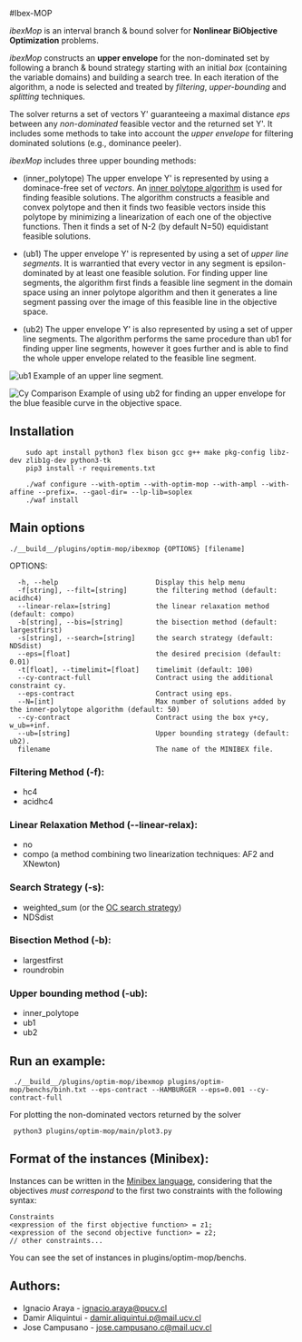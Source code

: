 #Ibex-MOP

*ibexMop* is an interval branch & bound solver for **Nonlinear BiObjective Optimization** problems.

*ibexMop* constructs an **upper envelope** for the non-dominated set
by following a branch & bound strategy starting with an initial *box* (containing the variable domains)
and building a search tree. In each iteration of the algorithm,
a node is selected and treated by *filtering*, *upper-bounding*
and *splitting* techniques.

The solver returns a set of vectors Y' guaranteeing a maximal distance *eps* between
any *non-dominated* feasible vector and the returned set Y'. It includes 
some methods to take into account the *upper envelope* 
for filtering dominated solutions (e.g., dominance peeler).

*ibexMop* includes three upper bounding methods:

  * (inner_polytope) The upper envelope Y' is represented by using a dominace-free set of *vectors*. An
  [inner polytope algorithm](http://citeseerx.ist.psu.edu/viewdoc/download?doi=10.1.1.653.5777&rep=rep1&type=pdf)
  is used for finding feasible solutions. The algorithm constructs a feasible and convex polytope and then it finds
two feasible vectors inside this polytope by minimizing a linearization of each one of the objective functions.
Then it finds a set of N-2 (by default N=50) equidistant feasible solutions.

  * (ub1) The upper envelope Y' is represented by using a set of *upper line segments*. 
  It is warrantied that every vector in any segment is epsilon-dominated 
  by at least one feasible solution. For finding upper line segments, the 
  algorithm first finds a feasible line segment in the domain space using an inner polytope algorithm 
  and then it generates a line segment passing over the image of this feasible line in the objective space. 
  
  * (ub2) The upper envelope Y' is also represented by using a set of upper line segments. 
  The algorithm performs the same procedure than ub1 for finding upper line segments, however
  it goes further and is able to find the whole upper envelope related to the feasible line segment.

![ub1](https://i.imgur.com/H6zAwpO.png)
Example of an upper line segment.
  
![Cy Comparison](https://i.imgur.com/Wphf10d.png)
Example of using ub2 for finding an upper envelope for the blue feasible curve in the objective space.

## Installation

````
    sudo apt install python3 flex bison gcc g++ make pkg-config libz-dev zlib1g-dev python3-tk
    pip3 install -r requirements.txt
    
    ./waf configure --with-optim --with-optim-mop --with-ampl --with-affine --prefix=. --gaol-dir= --lp-lib=soplex
    ./waf install
````      
       
## Main options
```
./__build__/plugins/optim-mop/ibexmop {OPTIONS} [filename]
```
  OPTIONS:

      -h, --help                        Display this help menu
      -f[string], --filt=[string]       the filtering method (default: acidhc4)
      --linear-relax=[string]           the linear relaxation method (default: compo)
      -b[string], --bis=[string]        the bisection method (default: largestfirst)
      -s[string], --search=[string]     the search strategy (default: NDSdist)
      --eps=[float]                     the desired precision (default: 0.01)
      -t[float], --timelimit=[float]    timelimit (default: 100)
      --cy-contract-full                Contract using the additional constraint cy.
      --eps-contract                    Contract using eps.
      --N=[int]                         Max number of solutions added by the inner-polytope algorithm (default: 50)
      --cy-contract                     Contract using the box y+cy, w_ub=+inf.
      --ub=[string]                     Upper bounding strategy (default: ub2).
      filename                          The name of the MINIBEX file.

### Filtering Method (-f):
 + hc4
 + acidhc4
### Linear Relaxation Method (--linear-relax):
 + no
 + compo (a method combining two linearization techniques: AF2 and XNewton)
### Search Strategy (-s):
 + weighted_sum (or the [OC search strategy](http://www.sciencedirect.com/science/article/pii/S0377221716303824))
 + NDSdist
### Bisection Method (-b):
 + largestfirst
 + roundrobin
### Upper bounding method (-ub):
 + inner_polytope
 + ub1
 + ub2

## Run an example:

     ./__build__/plugins/optim-mop/ibexmop plugins/optim-mop/benchs/binh.txt --eps-contract --HAMBURGER --eps=0.001 --cy-contract-full

For plotting the non-dominated vectors returned by the solver

     python3 plugins/optim-mop/main/plot3.py


## Format of the instances (Minibex):

Instances can be written in the [Minibex language](http://www.ibex-lib.org/doc/minibex.html),
considering that the objectives *must correspond* to the first two constraints with the following syntax:
```
Constraints
<expression of the first objective function> = z1;
<expression of the second objective function> = z2;
// other constraints...
```
You can see the set of instances in plugins/optim-mop/benchs.


## Authors:
 - Ignacio Araya - <ignacio.araya@pucv.cl>
 - Damir Aliquintui - <damir.aliquintui.p@mail.ucv.cl>
 - Jose Campusano - <jose.campusano.c@mail.ucv.cl>
